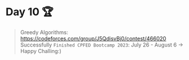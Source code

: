 # Day 10 🏆
> Greedy Algorithms: https://codeforces.com/group/J5QdisvBj0/contest/466020
> Successfully `Finished CPFED Bootcamp 2023`: July 26 - August 6 -> Happy Challing:)
